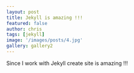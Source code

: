 ```yaml
---
layout: post
title: Jekyll is amazing !!!
featured: false
author: chris
tags: [jekyll]
image: '/images/posts/4.jpg'
gallery: gallery2
---
```


Since I work with Jekyll create site is amazing !!!